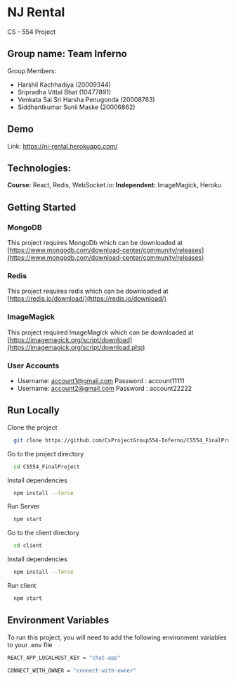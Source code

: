 
# NJ Rental
CS - 554 Project 

## Group name: Team Inferno
Group Members: 
- Harshil Kachhadiya (20009344)
- Sripradha Vittal Bhat (10477891)
- Venkata Sai Sri Harsha Penugonda (20008763)
- Siddhantkumar Sunil Maske (20006862)

## Demo
Link: https://nj-rental.herokuapp.com/


## Technologies: 
**Course:** React, Redis, WebSocket.io:
**Independent:** ImageMagick, Heroku

## Getting Started 
### MongoDB 
This project requires MongoDb which can be downloaded at [https://www.mongodb.com/download-center/community/releases](https://www.mongodb.com/download-center/community/releases)

### Redis
This project requires redis which can be downloaded at  [https://redis.io/download/](https://redis.io/download/)

### ImageMagick
This project required ImageMagick which can be downloaded at [https://imagemagick.org/script/download](https://imagemagick.org/script/download.php)

### User Accounts
- Username: account1@gmail.com Password : account11111
- Username: account2@gmail.com Password : account22222

## Run Locally

Clone the project

```bash
  git clone https://github.com/CsProjectGroup554-Inferno/CS554_FinalProject
```

Go to the project directory

```bash
  cd CS554_FinalProject
```

Install dependencies

```bash
  npm install --force
```

Run Server

```bash
  npm start
```

Go to the client directory

```bash
  cd client
```

Install dependencies

```bash
  npm install --force
```

Run client

```bash
  npm start
```

## Environment Variables
To run this project, you will need to add the following environment variables to your .env file

```bash
REACT_APP_LOCALHOST_KEY = "chat-app"
```

```bash 
CONNECT_WITH_OWNER = "connect-with-owner"
```



